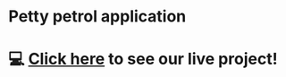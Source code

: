 # Petty petrol application

# :computer: [Click here](https://agile-ocean-54226.herokuapp.com/) to see our live project!
